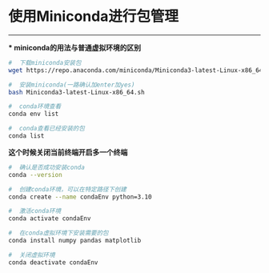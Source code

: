 # 使用Miniconda进行包管理
---

__* miniconda的用法与普通虚拟环境的区别__


```bash
#  下载miniconda安装包
wget https://repo.anaconda.com/miniconda/Miniconda3-latest-Linux-x86_64.sh

#  安装miniconda(一路确认加enter加yes)
bash Miniconda3-latest-Linux-x86_64.sh

#  conda环境查看
conda env list

#  conda查看已经安装的包
conda list
```
__这个时候关闭当前终端开启多一个终端__
```bash
#  确认是否成功安装conda
conda --version

#  创建conda环境，可以在特定路径下创建
conda create --name condaEnv python=3.10

#  激活conda环境
conda activate condaEnv

#  在conda虚拟环境下安装需要的包
conda install numpy pandas matplotlib

#  关闭虚拟环境
conda deactivate condaEnv
```